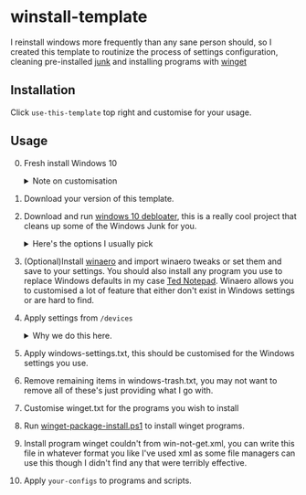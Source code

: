 # winstall-template
 I reinstall windows more frequently than any sane person should, so I created this template to routinize the process of settings configuration, cleaning pre-installed [junk](https://github.com/Sycnex/Windows10Debloater) and installing programs with [winget](https://github.com/microsoft/winget-cli)

  ## Installation
  Click `use-this-template` top right and customise for your usage.

  ## Usage
  0. Fresh install Windows 10
    <details>
      <summary>Note on customisation</summary>

      When installing you may be confronted by a "[Customise Your device](https://www.pcmag.com/news/latest-windows-10-build-asks-how-you-plan-to-use-your-device)" section.  I can't find any details on if your selection here changes the default installed apps, though I usually pick business as this skip auto installing candy-crush etc.
    </details>

  1. Download your version of this template.
  2. Download and run [windows 10 debloater](https://github.com/Sycnex/Windows10Debloater), this is a really cool project that cleans up some of the Windows Junk for you.
    <details>
      <summary>Here's the options I usually pick</summary>

      * RemoveAllBloatware
      * Cortana disable
      * Edgepdf disable
      * uninstall onedrive
      * disable telemetry
      * unpin-tiles-from-start-menu
      * remove-bloatware-reg-keys
  </details>

  3. (Optional)Install [winaero](https://winaero.com/download-winaero-tweaker/) and import winaero tweaks or set them and save to your settings.  You should also install any program you use to replace Windows defaults in my case [Ted Notepad](http://jsimlo.sk/notepad/download.php).  Winaero allows you to customised a lot of feature that either don't exist in Windows settings or are hard to find.

  4. Apply settings from `/devices`
    <details>
      <summary>Why we do this here.</summary>

      Some OEM's provide a settings file for devices which creates optimised power-plan's etc though this may reset some user-set option so we'll set those after.
    </details>
  
  5. Apply windows-settings.txt, this should be customised for the Windows settings you use.

  6. Remove remaining items in windows-trash.txt, you may not want to remove all of these's just providing what I go with.

  7. Customise winget.txt for the programs you wish to install

  8. Run [winget-package-install.ps1](https://gist.github.com/karaeren/5b1ca6e523231e4cbdb9ee52d5dfccf4) to install winget programs.

  9. Install program winget couldn't from win-not-get.xml, you can write this file in whatever format you like I've used xml as some file managers can use this though I didn't find any that were terribly effective. 

  10. Apply `your-configs` to programs and scripts.
